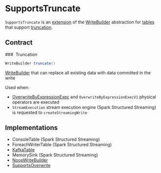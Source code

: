 # SupportsTruncate

`SupportsTruncate` is an [extension](#contract) of the [WriteBuilder](WriteBuilder.md) abstraction for [tables](#implementations) that support [truncation](#truncate).

## Contract

### <span id="truncate"> Truncation

```java
WriteBuilder truncate()
```

[WriteBuilder](WriteBuilder.md) that can replace all existing data with data committed in the write

Used when:

* [OverwriteByExpressionExec](../physical-operators/OverwriteByExpressionExec.md) and `OverwriteByExpressionExecV1` physical operators are executed
* `StreamExecution` stream execution engine (Spark Structured Streaming) is requested to `createStreamingWrite`

## Implementations

* ConsoleTable (Spark Structured Streaming)
* ForeachWriterTable (Spark Structured Streaming)
* [KafkaTable](../datasources/kafka/KafkaTable.md)
* MemorySink (Spark Structured Streaming)
* [NoopWriteBuilder](../datasources/noop/NoopWriteBuilder.md)
* [SupportsOverwrite](SupportsOverwrite.md)
